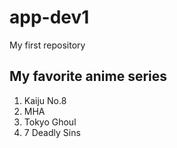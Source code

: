 # app-dev1
My first repository
## **My favorite anime series**
1. Kaiju No.8
2. MHA
3. Tokyo Ghoul
4. 7 Deadly Sins
